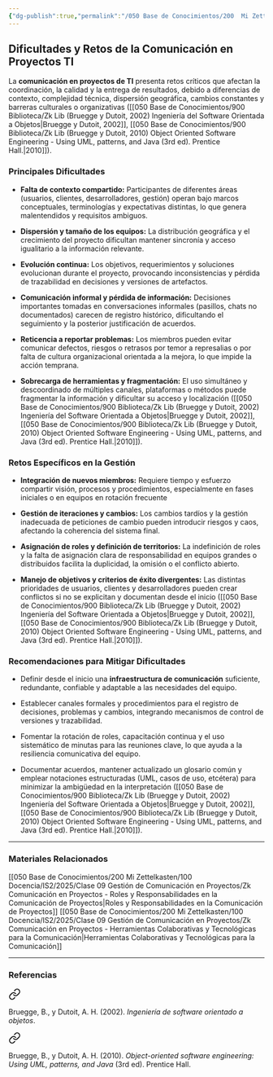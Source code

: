 ```yaml
---
{"dg-publish":true,"permalink":"/050 Base de Conocimientos/200  Mi Zettelkasten/100 Docencia/IS2/2025/Clase 09 Gestión de Comunicación en Proyectos/Zk Comunicación en Proyectos - Dificultades y Retos de la Comunicación en Proyectos TI/","tags":["definir","digitalGarden"]}
---
```


## Dificultades y Retos de la Comunicación en Proyectos TI

La **comunicación en proyectos de TI** presenta retos críticos que afectan la coordinación, la calidad y la entrega de resultados, debido a diferencias de contexto, complejidad técnica, dispersión geográfica, cambios constantes y barreras culturales o organizativas ([[050 Base de Conocimientos/900 Biblioteca/Zk Lib (Bruegge y Dutoit, 2002) Ingeniería del Software Orientada a Objetos\|Bruegge y Dutoit, 2002]], [[050 Base de Conocimientos/900 Biblioteca/Zk Lib (Bruegge y Dutoit, 2010) Object Oriented Software Engineering -  Using UML, patterns, and Java (3rd ed). Prentice Hall.\|2010]]).

### Principales Dificultades

- **Falta de contexto compartido:** Participantes de diferentes áreas (usuarios, clientes, desarrolladores, gestión) operan bajo marcos conceptuales, terminologías y expectativas distintas, lo que genera malentendidos y requisitos ambiguos.
    
- **Dispersión y tamaño de los equipos:** La distribución geográfica y el crecimiento del proyecto dificultan mantener sincronía y acceso igualitario a la información relevante.
    
- **Evolución continua:** Los objetivos, requerimientos y soluciones evolucionan durante el proyecto, provocando inconsistencias y pérdida de trazabilidad en decisiones y versiones de artefactos.
    
- **Comunicación informal y pérdida de información:** Decisiones importantes tomadas en conversaciones informales (pasillos, chats no documentados) carecen de registro histórico, dificultando el seguimiento y la posterior justificación de acuerdos.
    
- **Reticencia a reportar problemas:** Los miembros pueden evitar comunicar defectos, riesgos o retrasos por temor a represalias o por falta de cultura organizacional orientada a la mejora, lo que impide la acción temprana.
    
- **Sobrecarga de herramientas y fragmentación:** El uso simultáneo y descoordinado de múltiples canales, plataformas o métodos puede fragmentar la información y dificultar su acceso y localización ([[050 Base de Conocimientos/900 Biblioteca/Zk Lib (Bruegge y Dutoit, 2002) Ingeniería del Software Orientada a Objetos\|Bruegge y Dutoit, 2002]], [[050 Base de Conocimientos/900 Biblioteca/Zk Lib (Bruegge y Dutoit, 2010) Object Oriented Software Engineering -  Using UML, patterns, and Java (3rd ed). Prentice Hall.\|2010]]).
    

### Retos Específicos en la Gestión

- **Integración de nuevos miembros:** Requiere tiempo y esfuerzo compartir visión, procesos y procedimientos, especialmente en fases iniciales o en equipos en rotación frecuente
    
- **Gestión de iteraciones y cambios:** Los cambios tardíos y la gestión inadecuada de peticiones de cambio pueden introducir riesgos y caos, afectando la coherencia del sistema final.
    
- **Asignación de roles y definición de territorios:** La indefinición de roles y la falta de asignación clara de responsabilidad en equipos grandes o distribuidos facilita la duplicidad, la omisión o el conflicto abierto.
    
- **Manejo de objetivos y criterios de éxito divergentes:** Las distintas prioridades de usuarios, clientes y desarrolladores pueden crear conflictos si no se explicitan y documentan desde el inicio ([[050 Base de Conocimientos/900 Biblioteca/Zk Lib (Bruegge y Dutoit, 2002) Ingeniería del Software Orientada a Objetos\|Bruegge y Dutoit, 2002]], [[050 Base de Conocimientos/900 Biblioteca/Zk Lib (Bruegge y Dutoit, 2010) Object Oriented Software Engineering -  Using UML, patterns, and Java (3rd ed). Prentice Hall.\|2010]]).

### Recomendaciones para Mitigar Dificultades

- Definir desde el inicio una **infraestructura de comunicación** suficiente, redundante, confiable y adaptable a las necesidades del equipo.
    
- Establecer canales formales y procedimientos para el registro de decisiones, problemas y cambios, integrando mecanismos de control de versiones y trazabilidad.
    
- Fomentar la rotación de roles, capacitación continua y el uso sistemático de minutas para las reuniones clave, lo que ayuda a la resiliencia comunicativa del equipo.
    
- Documentar acuerdos, mantener actualizado un glosario común y emplear notaciones estructuradas (UML, casos de uso, etcétera) para minimizar la ambigüedad en la interpretación ([[050 Base de Conocimientos/900 Biblioteca/Zk Lib (Bruegge y Dutoit, 2002) Ingeniería del Software Orientada a Objetos\|Bruegge y Dutoit, 2002]], [[050 Base de Conocimientos/900 Biblioteca/Zk Lib (Bruegge y Dutoit, 2010) Object Oriented Software Engineering -  Using UML, patterns, and Java (3rd ed). Prentice Hall.\|2010]]).

---
### Materiales Relacionados
[[050 Base de Conocimientos/200  Mi Zettelkasten/100 Docencia/IS2/2025/Clase 09 Gestión de Comunicación en Proyectos/Zk Comunicación en Proyectos - Roles y Responsabilidades en la Comunicación de Proyectos\|Roles y Responsabilidades en la Comunicación de Proyectos]]
[[050 Base de Conocimientos/200  Mi Zettelkasten/100 Docencia/IS2/2025/Clase 09 Gestión de Comunicación en Proyectos/Zk Comunicación en Proyectos - Herramientas Colaborativas y Tecnológicas para la Comunicación\|Herramientas Colaborativas y Tecnológicas para la Comunicación]]

---
### Referencias

<div class="transclusion internal-embed is-loaded"><a class="markdown-embed-link" href="/050 Base de Conocimientos/900 Biblioteca/Zk Lib (Bruegge y Dutoit, 2002) Ingeniería del Software Orientada a Objetos/#921cfa" aria-label="Open link"><svg xmlns="http://www.w3.org/2000/svg" width="24" height="24" viewBox="0 0 24 24" fill="none" stroke="currentColor" stroke-width="2" stroke-linecap="round" stroke-linejoin="round" class="svg-icon lucide-link"><path d="M10 13a5 5 0 0 0 7.54.54l3-3a5 5 0 0 0-7.07-7.07l-1.72 1.71"></path><path d="M14 11a5 5 0 0 0-7.54-.54l-3 3a5 5 0 0 0 7.07 7.07l1.71-1.71"></path></svg></a><div class="markdown-embed">



Bruegge, B., y Dutoit, A. H. (2002). _Ingeniería de software orientado a objetos_. 

</div></div>


<div class="transclusion internal-embed is-loaded"><a class="markdown-embed-link" href="/050 Base de Conocimientos/900 Biblioteca/Zk Lib (Bruegge y Dutoit, 2010) Object Oriented Software Engineering -  Using UML, patterns, and Java (3rd ed). Prentice Hall./#157cb0" aria-label="Open link"><svg xmlns="http://www.w3.org/2000/svg" width="24" height="24" viewBox="0 0 24 24" fill="none" stroke="currentColor" stroke-width="2" stroke-linecap="round" stroke-linejoin="round" class="svg-icon lucide-link"><path d="M10 13a5 5 0 0 0 7.54.54l3-3a5 5 0 0 0-7.07-7.07l-1.72 1.71"></path><path d="M14 11a5 5 0 0 0-7.54-.54l-3 3a5 5 0 0 0 7.07 7.07l1.71-1.71"></path></svg></a><div class="markdown-embed">



Bruegge, B., y Dutoit, A. H. (2010). _Object-oriented software engineering: Using UML, patterns, and Java_ (3rd ed). Prentice Hall. 

</div></div>
